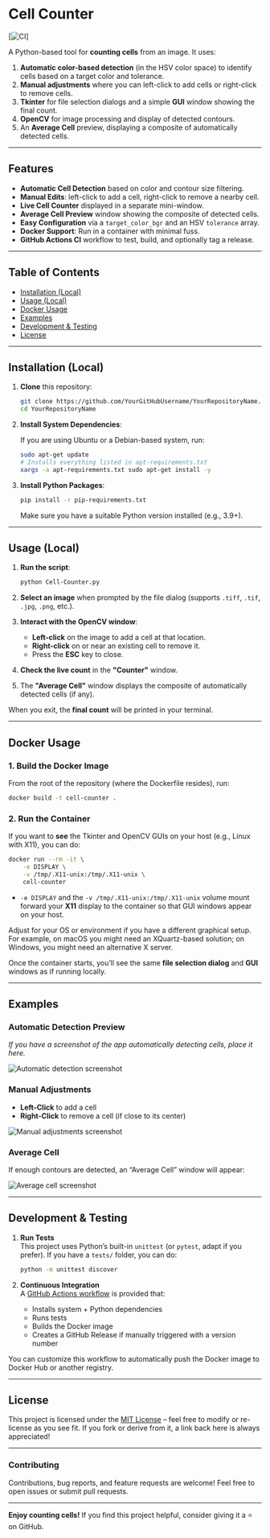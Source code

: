 # Cell Counter

[![CI](https://img.shields.io/github/actions/workflow/status/seanposner/cell-counter/workflows/ci.yml?branch=main&style=flat-square)]

A Python-based tool for **counting cells** from an image. It uses:

1. **Automatic color-based detection** (in the HSV color space) to identify cells based on a target color and tolerance.  
2. **Manual adjustments** where you can left-click to add cells or right-click to remove cells.  
3. **Tkinter** for file selection dialogs and a simple **GUI** window showing the final count.  
4. **OpenCV** for image processing and display of detected contours.  
5. An **Average Cell** preview, displaying a composite of automatically detected cells.

---

## Features

- **Automatic Cell Detection** based on color and contour size filtering.  
- **Manual Edits**: left-click to add a cell, right-click to remove a nearby cell.  
- **Live Cell Counter** displayed in a separate mini-window.  
- **Average Cell Preview** window showing the composite of detected cells.  
- **Easy Configuration** via a `target_color_bgr` and an HSV `tolerance` array.  
- **Docker Support**: Run in a container with minimal fuss.  
- **GitHub Actions CI** workflow to test, build, and optionally tag a release.

---

## Table of Contents

- [Installation (Local)](#installation-local)
- [Usage (Local)](#usage-local)
- [Docker Usage](#docker-usage)
- [Examples](#examples)
- [Development & Testing](#development--testing)
- [License](#license)

---

## Installation (Local)

1. **Clone** this repository:
   ```bash
   git clone https://github.com/YourGitHubUsername/YourRepositoryName.git
   cd YourRepositoryName
   ```

2. **Install System Dependencies**:

   If you are using Ubuntu or a Debian-based system, run:
   ```bash
   sudo apt-get update
   # Installs everything listed in apt-requirements.txt
   xargs -a apt-requirements.txt sudo apt-get install -y
   ```

3. **Install Python Packages**:

   ```bash
   pip install -r pip-requirements.txt
   ```
   Make sure you have a suitable Python version installed (e.g., 3.9+).

---

## Usage (Local)

1. **Run the script**:
   ```bash
   python Cell-Counter.py
   ```

2. **Select an image** when prompted by the file dialog (supports `.tiff`, `.tif`, `.jpg`, `.png`, etc.).

3. **Interact with the OpenCV window**:
   - **Left-click** on the image to add a cell at that location.
   - **Right-click** on or near an existing cell to remove it.
   - Press the **ESC** key to close.

4. **Check the live count** in the **"Counter"** window.  
5. The **"Average Cell"** window displays the composite of automatically detected cells (if any).  

When you exit, the **final count** will be printed in your terminal.

---

## Docker Usage

### 1. Build the Docker Image

From the root of the repository (where the Dockerfile resides), run:
```bash
docker build -t cell-counter .
```

### 2. Run the Container

If you want to **see** the Tkinter and OpenCV GUIs on your host (e.g., Linux with X11), you can do:
```bash
docker run --rm -it \
    -e DISPLAY \
    -v /tmp/.X11-unix:/tmp/.X11-unix \
    cell-counter
```
- `-e DISPLAY` and the `-v /tmp/.X11-unix:/tmp/.X11-unix` volume mount forward your **X11** display to the container so that GUI windows appear on your host.

Adjust for your OS or environment if you have a different graphical setup. For example, on macOS you might need an XQuartz-based solution; on Windows, you might need an alternative X server.

Once the container starts, you’ll see the same **file selection dialog** and **GUI** windows as if running locally.

---

## Examples

### Automatic Detection Preview

*If you have a screenshot of the app automatically detecting cells, place it here.*

![Automatic detection screenshot](docs/automatic_detection.png)

### Manual Adjustments

- **Left-Click** to add a cell  
- **Right-Click** to remove a cell (if close to its center)

![Manual adjustments screenshot](docs/manual_edit.png)

### Average Cell

If enough contours are detected, an “Average Cell” window will appear:

![Average cell screenshot](docs/average_cell.png)

---

## Development & Testing

1. **Run Tests**  
   This project uses Python’s built-in `unittest` (or `pytest`, adapt if you prefer). If you have a `tests/` folder, you can do:
   ```bash
   python -m unittest discover
   ```
   
2. **Continuous Integration**  
   A [GitHub Actions workflow](.github/workflows/ci.yaml) is provided that:  
   - Installs system + Python dependencies  
   - Runs tests  
   - Builds the Docker image  
   - Creates a GitHub Release if manually triggered with a version number  

You can customize this workflow to automatically push the Docker image to Docker Hub or another registry.

---

## License

This project is licensed under the [MIT License](LICENSE) – feel free to modify or re-license as you see fit. If you fork or derive from it, a link back here is always appreciated!

---

### Contributing

Contributions, bug reports, and feature requests are welcome! Feel free to open issues or submit pull requests.

---

**Enjoy counting cells!** If you find this project helpful, consider giving it a ⭐ on GitHub.
